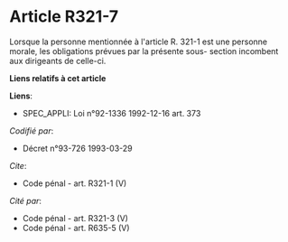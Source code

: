 # Article R321-7

Lorsque la personne mentionnée à l'article R. 321-1 est une personne morale, les obligations prévues par la présente sous-
section incombent aux dirigeants de celle-ci.

**Liens relatifs à cet article**

**Liens**:

  - SPEC_APPLI: Loi n°92-1336 1992-12-16 art. 373

_Codifié par_:

  - Décret n°93-726 1993-03-29

_Cite_:

  - Code pénal - art. R321-1 (V)

_Cité par_:

  - Code pénal - art. R321-3 (V)
  - Code pénal - art. R635-5 (V)

